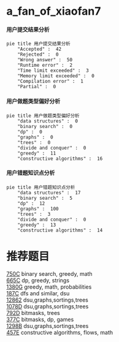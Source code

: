 # a_fan_of_xiaofan7

<!-- tabs:start -->



#### **用户提交结果分析**

```mermaid
pie title 用户提交结果分析
    "Accepted" :  42
    "Rejected" :  0
    "Wrong answer" :  50
    "Runtime error" :  2
    "Time limit exceeded" :  3
    "Memory limit exceeded" :  0
    "Compilation error" :  1
    "Partial" :  0
```

#### **用户做题类型偏好分析**

```mermaid
pie title 用户做题类型偏好分析
    "data structures" :  0
    "binary search" :  0
    "dp" :  0
    "graphs" :  0
    "trees" :  0
    "divide and conquer" :  0
    "greedy" :  11
    "constructive algorithms" :  16
```
#### **用户错题知识点分析**

```mermaid
pie title 用户错题知识点分析
    "data structures" :  17
    "binary search" :  5
    "dp" :  12
    "graphs" :  100
    "trees" :  3
    "divide and conquer" :  0
    "greedy" :  13
    "constructive algorithms" :  14
```



<!-- tabs:end -->
# 推荐题目
[750C](https://codeforces.com/contest/750/problem/C)		binary search,
                        greedy,
                        math		  
[665C](https://codeforces.com/contest/665/problem/C)		dp,
                        greedy,
                        strings		  
[1380G](https://codeforces.com/contest/1380/problem/G)		greedy,
                        math,
                        probabilities		  
[187C](https://codeforces.com/contest/187/problem/C)		dfs and similar,
                        dsu		  
[12862](https://codeforces.com/contest/1286/problem/2)		dsu,graphs,sortings,trees		  
[1078D](https://codeforces.com/contest/1078/problem/D)		dsu,graphs,sortings,trees		  
[792D](https://codeforces.com/contest/792/problem/D)		bitmasks,
                        trees		  
[377C](https://codeforces.com/contest/377/problem/C)		bitmasks,
                        dp,
                        games		  
[1298B](https://codeforces.com/contest/1298/problem/B)		dsu,graphs,sortings,trees		  
[457E](https://codeforces.com/contest/457/problem/E)		constructive algorithms,
                        flows,
                        math		  
